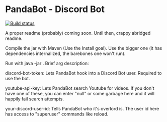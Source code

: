 # PandaBot - Discord Bot
[![Build status](https://ci.appveyor.com/api/projects/status/x8fgdoh7qimanjww/branch/master?svg=true)](https://ci.appveyor.com/project/RedPanda4552/pandabot/branch/master/artifacts)


A proper readme (probably) coming soon. Until then, crappy abridged readme.

Compile the jar with Maven (Use the Install goal). Use the bigger one (it has dependencies internalized, the barebones one won't run).

Run with java -jar <jarname> <discord-bot-token> <youtube-api-key> <your-discord-user-id>. Brief arg description:

discord-bot-token: Lets PandaBot hook into a Discord Bot user. Required to use the bot.

youtube-api-key: Lets PandaBot search Youtube for videos. If you don't have one of these, you can enter "null" or some garbage here and it will happily fail search attempts.

your-discord-user-id: Tells PandaBot who it's overlord is. The user id here has access to "superuser" commands like reload. 
